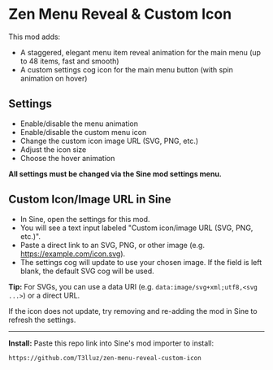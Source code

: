 # Zen Menu Reveal & Custom Icon

This mod adds:

- A staggered, elegant menu item reveal animation for the main menu (up to 48 items, fast and smooth)
- A custom settings cog icon for the main menu button (with spin animation on hover)

## Settings

- Enable/disable the menu animation
- Enable/disable the custom menu icon
- Change the custom icon image URL (SVG, PNG, etc.)
- Adjust the icon size
- Choose the hover animation

**All settings must be changed via the Sine mod settings menu.**

## Custom Icon/Image URL in Sine

- In Sine, open the settings for this mod.
- You will see a text input labeled "Custom icon/image URL (SVG, PNG, etc.)".
- Paste a direct link to an SVG, PNG, or other image (e.g. https://example.com/icon.svg).
- The settings cog will update to use your chosen image. If the field is left blank, the default SVG cog will be used.

**Tip:** For SVGs, you can use a data URI (e.g. `data:image/svg+xml;utf8,<svg ...>`) or a direct URL.

If the icon does not update, try removing and re-adding the mod in Sine to refresh the settings.

---

**Install:**
Paste this repo link into Sine's mod importer to install:

```
https://github.com/T3lluz/zen-menu-reveal-custom-icon
```
